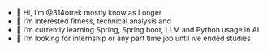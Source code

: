 - 👋 Hi, I’m @314otrek mostly know as Longer
- 👀 I’m interested fitness, technical analysis and 
- 🌱 I’m currently learning Spring, Spring boot, LLM and Python usage in AI
- 💞️ I’m looking for internship or any part time job until ive ended studies



<!---
314otrek/314otrek is a ✨ special ✨ repository because its `README.md` (this file) appears on your GitHub profile.
You can click the Preview link to take a look at your changes.
--->
